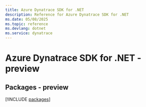 ```yaml
---
title: Azure Dynatrace SDK for .NET
description: Reference for Azure Dynatrace SDK for .NET
ms.date: 05/08/2025
ms.topic: reference
ms.devlang: dotnet
ms.service: dynatrace
---
```

# Azure Dynatrace SDK for .NET - preview
## Packages - preview
[!INCLUDE [packages](dynatrace-index.md)]